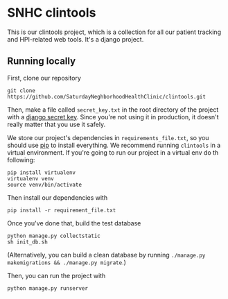 # SNHC clintools

This is our clintools project, which is a collection for all our patient tracking and HPI-related web tools. It's a django project.

## Running locally

First, clone our repository

```
git clone https://github.com/SaturdayNeghborhoodHealthClinic/clintools.git
```

Then, make a file called `secret_key.txt` in the root directory of the project with a [django secret key](http://www.miniwebtool.com/django-secret-key-generator/). Since you're not using it in production, it doesn't really matter that you use it safely.

We store our project's dependencies in `requirements_file.txt`, so you should use [pip](https://pip.pypa.io/en/stable/) to install everything. We recommend running `clintools` in a virtual environment.
If you're going to run our project in a virtual env do th following:

```
pip install virtualenv
virtualenv venv
source venv/bin/activate
```

Then install our dependencies with

```
pip install -r requirement_file.txt
```

Once you've done that, build the test database

```
python manage.py collectstatic
sh init_db.sh
```

(Alternatively, you can build a clean database by running ``./manage.py makemigrations && ./manage.py migrate``.)

Then, you can run the project with

```
python manage.py runserver
```
